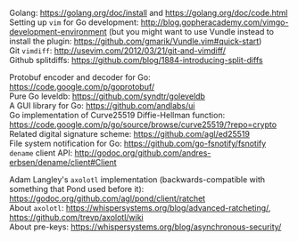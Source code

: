 Golang: <https://golang.org/doc/install> and <https://golang.org/doc/code.html>  
Setting up `vim` for Go development: <http://blog.gopheracademy.com/vimgo-development-environment> (but you might want to use Vundle instead to install the plugin: <https://github.com/gmarik/Vundle.vim#quick-start>)  
Git `vimdiff`: <http://usevim.com/2012/03/21/git-and-vimdiff/>  
Github splitdiffs: <https://github.com/blog/1884-introducing-split-diffs>  

Protobuf encoder and decoder for Go: <https://code.google.com/p/goprotobuf/>  
Pure Go leveldb: <https://github.com/syndtr/goleveldb>  
A GUI library for Go: <https://github.com/andlabs/ui>  
Go implementation of Curve25519 Diffie-Hellman function: <https://code.google.com/p/go/source/browse/curve25519/?repo=crypto>  
Related digital signature scheme: <https://github.com/agl/ed25519>  
File system notification for Go: <https://github.com/go-fsnotify/fsnotify>
`dename` client API: <http://godoc.org/github.com/andres-erbsen/dename/client#Client>  

Adam Langley's `axolotl` implementation (backwards-compatible with something that Pond used before it): <https://godoc.org/github.com/agl/pond/client/ratchet>  
About `axolotl`: <https://whispersystems.org/blog/advanced-ratcheting/>, <https://github.com/trevp/axolotl/wiki>  
About pre-keys: <https://whispersystems.org/blog/asynchronous-security/>  
